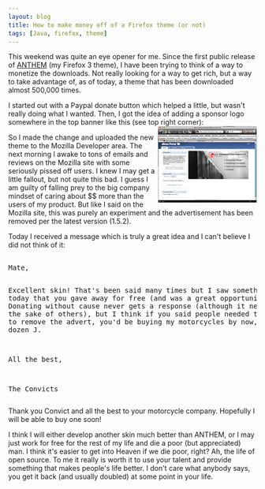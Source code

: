 ```yaml
---
layout: blog
title: How to make money off of a Firefox theme (or not)
tags: [Java, firefox, theme]
---
```


<p>This weekend was quite an eye opener for me. Since the first public release of <a href="https://addons.mozilla.org/en-US/firefox/addon/9627/">ANTHEM</a> (my Firefox 3 theme), I have been trying to think of a way to monetize the downloads. Not really looking for a way to get rich, but a way to take advantage of, as of today, a theme that has been downloaded almost 500,000 times.</p> 
<p>I started out with a Paypal donate button which helped a little, but wasn't really doing what I wanted. Then, I got the idea of adding a sponsor logo somewhere in the top banner like this (see top right corner):<a href="/images/jroller/anthem-sponsor-large.png"><img src="/images/jroller/anthem-sponsor-small.png" alt="" align="right"/></a></p> 
<p>So I made the change and uploaded the new theme to the Mozilla Developer area. The next morning I awake to tons of emails and reviews on the Mozilla site with some seriously pissed off users. I knew I may get a little fallout, but not quite this bad. I guess I am guilty of falling prey to the big company mindset of caring about $$ more than the users of my product. But like I said on the Mozilla site, this was purely an experiment and the advertisement has been removed per the latest version (1.5.2).</p> 
<p>Today I received a message which is truly a great idea and I can't believe I did not think of it: 
<quote><pre> 
Mate, 

Excellent skin! That's been said many times but I saw something new 
today that you gave away for free (and was a great opportunity!) 
Donating without cause never gets a response (although it needs to 
for the sake of others), but I think if you said people needed to
donate 50c to remove the advert, you'd be buying my motorcycles by 
now, and by the dozen J. 

All the best, 

The Convicts 
</pre></quote> 
Thank you Convict and all the best to your motorcycle company. Hopefully I will be able to buy one soon!</p> 

<p>I think I will either develop another skin much better than ANTHEM, or I may just work for free for the rest of my life and die a poor (but appreciated) man. I think it's easier to get into Heaven if we die poor, right? Ah, the life of open source. To me it really is worth it to use your talent and provide something that makes people's life better. I don't care what anybody says, you get it back (and usually doubled) at some point in your life.</p>
